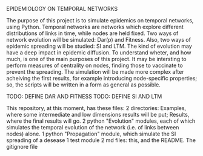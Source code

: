 EPIDEMIOLOGY ON TEMPORAL NETWORKS

The purpose of this project is to simulate epidemics on temporal networks, using Python.
Temporal networks are networks which explore different distributions of links in time, while nodes are held fixed.
Two ways of network evolution will be simulated: Dar(p) and Fitness. Also, two ways of epidemic spreading will be studied: SI and LTM.
The kind of evolution may have a deep impact in epidemic diffusion. To understand wheter, and how much, is one of the main purposes of this project.
It may be intersting to perform measures of centrality on nodes, finding those to vaccinate to prevent the spreading.
The simulation will be made more complex after acheiving the first results, for example introducing node-specific properties; so, the scripts will be written in a form as general as possible.

TODO: DEFINE DAR AND FITNESS
TODO: DEFINE SI AND LTM

This repository, at this moment, has these files:
2 directories: Examples, where some intermediate and low dimensions results will be put; Results, where the final results will go.
2 python "Evolution" modules, each of which simulates the temporal evolution of the network (i.e. of links between nodes) alone.
1 python "Propagation" module, which simulate the SI spreading of a desease
1 test module
2 md files: this, and the README.
The gitignore file